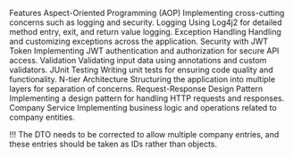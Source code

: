 Features
Aspect-Oriented Programming (AOP)
Implementing cross-cutting concerns such as logging and security.
Logging
Using Log4j2 for detailed method entry, exit, and return value logging.
Exception Handling
Handling and customizing exceptions across the application.
Security with JWT Token
Implementing JWT authentication and authorization for secure API access.
Validation
Validating input data using annotations and custom validators.
JUnit Testing
Writing unit tests for ensuring code quality and functionality.
N-tier Architecture
Structuring the application into multiple layers for separation of concerns.
Request-Response Design Pattern
Implementing a design pattern for handling HTTP requests and responses.
Company Service
Implementing business logic and operations related to company entities.

!!! The DTO needs to be corrected to allow multiple company entries, and these entries should be taken as IDs rather than objects.
